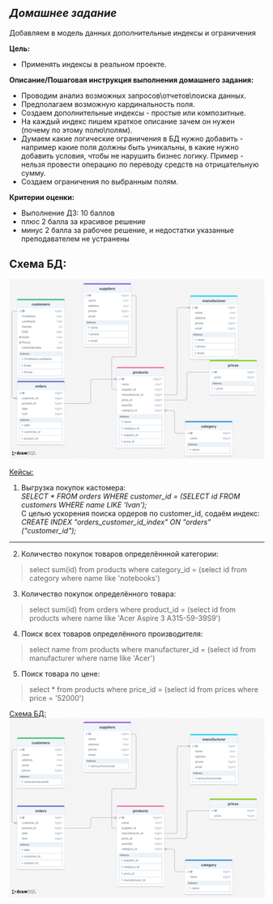 ## *Домашнее задание*  
Добавляем в модель данных дополнительные индексы и ограничения

**Цель:**  
* Применять индексы в реальном проекте.


**Описание/Пошаговая инструкция выполнения домашнего задания:**  
* Проводим анализ возможных запросов\отчетов\поиска данных.
* Предполагаем возможную кардинальность поля.
* Создаем дополнительные индексы - простые или композитные.
* На каждый индекс пишем краткое описание зачем он нужен (почему по этому полю\полям).
* Думаем какие логические ограничения в БД нужно добавить - например какие поля должны быть уникальны, в какие нужно добавить условия, чтобы не нарушить бизнес логику. Пример - нельзя провести операцию по переводу средств на отрицательную сумму.
* Создаем ограничения по выбранным полям.


**Критерии оценки:**  
* Выполнение ДЗ: 10 баллов  
* плюс 2 балла за красивое решение  
* минус 2 балла за рабочее решение, и недостатки указанные преподавателем не устранены  

## **Схема БД:**
![sb_scheme](https://github.com/thornix/otus_dba/blob/main/hw2_dbms_components/drawSQL-image-export.png)

<u> Кейсы: </u>
1) Выгрузка покупок кастомера:  
*SELECT * FROM orders WHERE customer_id = (SELECT id FROM customers WHERE name LIKE 'Ivan');*  
С целью ускорения поиска ордеров по customer_id, содаём индекс:    
*CREATE INDEX "orders_customer_id_index" ON "orders"("customer_id");*
--- 
2) Количество покупок товаров определённной категории:  
> select sum(id) from products where category_id = (select id from category where name like 'notebooks')
3) Количество покупок определённого товара:  
> select sum(id) from orders where product_id = (select id from products where name like 'Acer Aspire 3 A315-59-39S9')
4) Поиск всех товаров определённого производителя:  
> select name from products where manufacturer_id = (select id from manufacturer where name like 'Acer')
5) Поиск товара по цене:  
> select * from products where price_id = (select id from prices where price = '52000')


<u>Схема БД:</u>
![Alt text](https://github.com/thornix/otus_dba/blob/main/hw2_dbms_components/drawSQL-image-export-2025-04-18.png)
